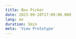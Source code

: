 ```yaml
---
title: Box Picker
date: 2023-09-28T17:09:00.000
lang: en
duration: 5min
meta: 'View Prototype'
---
```




<BoxPicker />

